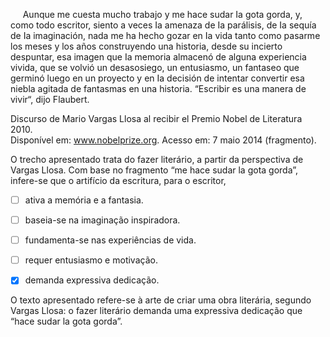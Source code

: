 

     Aunque me cuesta mucho trabajo y me hace sudar Ia gota gorda, y, como todo escritor, siento a veces Ia amenaza de Ia parálisis, de Ia sequía de Ia imaginación, nada me ha hecho gozar en Ia vida tanto como pasarme los meses y los años construyendo una historia, desde su incierto despuntar, esa imagen que Ia memoria almacenó de alguna experiencia vivida, que se volvió un desasosiego, un entusiasmo, un fantaseo que germinó luego en un proyecto y en Ia decisión de intentar convertir esa niebla agitada de fantasmas en una historia. “Escribir es una manera de vivir“, dijo Flaubert.

Discurso de Mario Vargas Llosa al recibir el Premio Nobel de Literatura 2010.\
Disponível em: www.nobelprize.org. Acesso em: 7 maio 2014 (fragmento).

O trecho apresentado trata do fazer literário, a partir da perspectiva de Vargas Llosa. Com base no fragmento “me hace sudar la gota gorda”, infere-se que o artifício da escritura, para o escritor,



- [ ] ativa a memória e a fantasia.
- [ ] baseia-se na imaginação inspiradora.
- [ ] fundamenta-se nas experiências de vida.
- [ ] requer entusiasmo e motivação.
- [x] demanda expressiva dedicação.


O texto apresentado refere-se à arte de criar uma obra literária, segundo Vargas Llosa: o fazer literário demanda uma expressiva dedicação que “hace sudar la gota gorda”.
